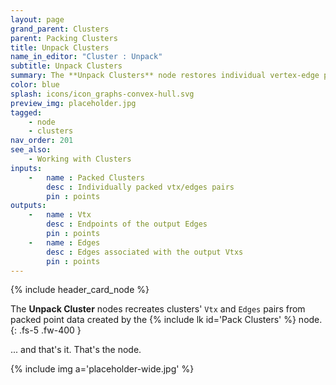 ```yaml
---
layout: page
grand_parent: Clusters
parent: Packing Clusters
title: Unpack Clusters
name_in_editor: "Cluster : Unpack"
subtitle: Unpack Clusters
summary: The **Unpack Clusters** node restores individual vertex-edge pairs from packed data, making clusters usable again after being processed by the Pack Clusters node.
color: blue
splash: icons/icon_graphs-convex-hull.svg
preview_img: placeholder.jpg
tagged: 
    - node
    - clusters
nav_order: 201
see_also:
    - Working with Clusters
inputs:
    -   name : Packed Clusters
        desc : Individually packed vtx/edges pairs
        pin : points
outputs:
    -   name : Vtx
        desc : Endpoints of the output Edges
        pin : points
    -   name : Edges
        desc : Edges associated with the output Vtxs
        pin : points
---
```


{% include header_card_node %}

The **Unpack Cluster** nodes recreates clusters' `Vtx` and `Edges` pairs from packed point data created by the {% include lk id='Pack Clusters' %} node.
{: .fs-5 .fw-400 } 

... and that's it. That's the node.

{% include img a='placeholder-wide.jpg' %}
